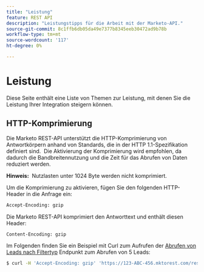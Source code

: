 ```yaml
---
title: "Leistung"
feature: REST API
description: "Leistungstipps für die Arbeit mit der Marketo-API."
source-git-commit: 8c1ffb6db05da49e7377b8345eeb30472ad9b78b
workflow-type: tm+mt
source-wordcount: '117'
ht-degree: 0%

---
```



# Leistung

Diese Seite enthält eine Liste von Themen zur Leistung, mit denen Sie die Leistung Ihrer Integration steigern können.

## HTTP-Komprimierung

Die Marketo REST-API unterstützt die HTTP-Komprimierung von Antwortkörpern anhand von Standards, die in der HTTP 1.1-Spezifikation definiert sind.  Die Aktivierung der Komprimierung wird empfohlen, da dadurch die Bandbreitennutzung und die Zeit für das Abrufen von Daten reduziert werden.

**Hinweis:**  Nutzlasten unter 1024 Byte werden nicht komprimiert.

Um die Komprimierung zu aktivieren, fügen Sie den folgenden HTTP-Header in die Anfrage ein:

```html
Accept-Encoding: gzip
```

Die Marketo REST-API komprimiert den Antworttext und enthält diesen Header:

```html
Content-Encoding: gzip
```

Im Folgenden finden Sie ein Beispiel mit Curl zum Aufrufen der [Abrufen von Leads nach Filtertyp](https://developer.adobe.com/marketo-apis/api/mapi/#tag/Leads/operation/getLeadsByFilterUsingGET) Endpunkt zum Abrufen von 5 Leads:

```bash
$ curl -H 'Accept-Encoding: gzip' 'https://123-ABC-456.mktorest.com/rest/v1/leads.json?filterType=id&filterValues=4,5,7,12,13'
```
